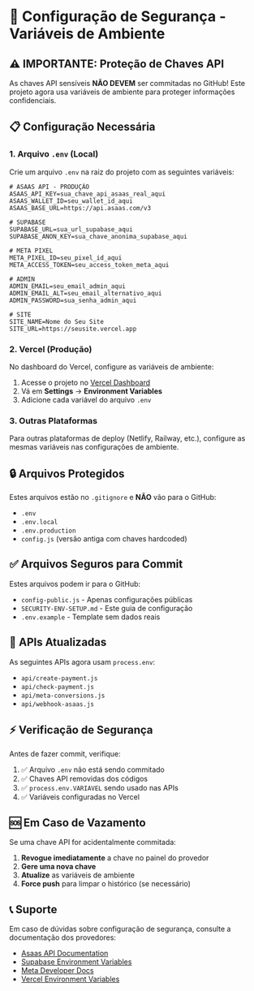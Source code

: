 # 🔐 Configuração de Segurança - Variáveis de Ambiente

## ⚠️ IMPORTANTE: Proteção de Chaves API

As chaves API sensíveis **NÃO DEVEM** ser commitadas no GitHub! Este projeto agora usa variáveis de ambiente para proteger informações confidenciais.

## 📋 Configuração Necessária

### 1. Arquivo `.env` (Local)

Crie um arquivo `.env` na raiz do projeto com as seguintes variáveis:

```env
# ASAAS API - PRODUÇÃO
ASAAS_API_KEY=sua_chave_api_asaas_real_aqui
ASAAS_WALLET_ID=seu_wallet_id_aqui
ASAAS_BASE_URL=https://api.asaas.com/v3

# SUPABASE
SUPABASE_URL=sua_url_supabase_aqui
SUPABASE_ANON_KEY=sua_chave_anonima_supabase_aqui

# META PIXEL
META_PIXEL_ID=seu_pixel_id_aqui
META_ACCESS_TOKEN=seu_access_token_meta_aqui

# ADMIN
ADMIN_EMAIL=seu_email_admin_aqui
ADMIN_EMAIL_ALT=seu_email_alternativo_aqui
ADMIN_PASSWORD=sua_senha_admin_aqui

# SITE
SITE_NAME=Nome do Seu Site
SITE_URL=https://seusite.vercel.app
```

### 2. Vercel (Produção)

No dashboard do Vercel, configure as variáveis de ambiente:

1. Acesse o projeto no [Vercel Dashboard](https://vercel.com/dashboard)
2. Vá em **Settings** → **Environment Variables**
3. Adicione cada variável do arquivo `.env`

### 3. Outras Plataformas

Para outras plataformas de deploy (Netlify, Railway, etc.), configure as mesmas variáveis nas configurações de ambiente.

## 🔒 Arquivos Protegidos

Estes arquivos estão no `.gitignore` e **NÃO** vão para o GitHub:

- `.env`
- `.env.local`
- `.env.production`
- `config.js` (versão antiga com chaves hardcoded)

## ✅ Arquivos Seguros para Commit

Estes arquivos podem ir para o GitHub:

- `config-public.js` - Apenas configurações públicas
- `SECURITY-ENV-SETUP.md` - Este guia de configuração
- `.env.example` - Template sem dados reais

## 🚀 APIs Atualizadas

As seguintes APIs agora usam `process.env`:

- `api/create-payment.js`
- `api/check-payment.js`
- `api/meta-conversions.js`
- `api/webhook-asaas.js`

## ⚡ Verificação de Segurança

Antes de fazer commit, verifique:

1. ✅ Arquivo `.env` não está sendo commitado
2. ✅ Chaves API removidas dos códigos
3. ✅ `process.env.VARIAVEL` sendo usado nas APIs
4. ✅ Variáveis configuradas no Vercel

## 🆘 Em Caso de Vazamento

Se uma chave API for acidentalmente commitada:

1. **Revogue imediatamente** a chave no painel do provedor
2. **Gere uma nova chave**
3. **Atualize** as variáveis de ambiente
4. **Force push** para limpar o histórico (se necessário)

## 📞 Suporte

Em caso de dúvidas sobre configuração de segurança, consulte a documentação dos provedores:

- [Asaas API Documentation](https://docs.asaas.com/)
- [Supabase Environment Variables](https://supabase.com/docs/guides/cli/env)
- [Meta Developer Docs](https://developers.facebook.com/docs/)
- [Vercel Environment Variables](https://vercel.com/docs/concepts/projects/environment-variables)
